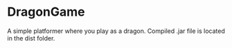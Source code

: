 # DragonGame
A simple platformer where you play as a dragon.
Compiled .jar file is located in the dist folder.
